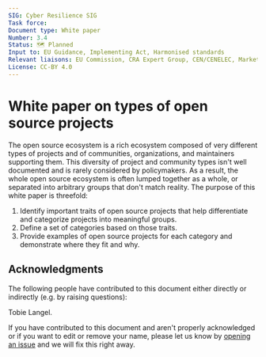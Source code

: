 ```yaml
---
SIG: Cyber Resilience SIG
Task force:
Document type: White paper
Number: 3.4
Status: 🗺️ Planned
Input to: EU Guidance, Implementing Act, Harmonised standards
Relevant liaisons: EU Commission, CRA Expert Group, CEN/CENELEC, Market Surveillance
License: CC-BY 4.0
---
```


# White paper on types of open source projects

The open source ecosystem is a rich ecosystem composed of very different types of projects and of communities, organizations, and maintainers supporting them. This diversity of project and community types isn't well documented and is rarely considered by policymakers. As a result, the whole open source ecosystem is often lumped together as a whole, or separated into arbitrary groups that don't match reality. The purpose of this white paper is threefold:

1. Identify important traits of open source projects that help differentiate and categorize projects into meaningful groups.
2. Define a set of categories based on those traits.
3. Provide examples of open source projects for each category and demonstrate where they fit and why.

## Acknowledgments

The following people have contributed to this document either directly or indirectly (e.g. by raising questions):

Tobie Langel.

If you have contributed to this document and aren't properly acknowledged or if you want to edit or remove your name, please let us know by [opening an issue](https://github.com/orcwg/orcwg/issues/new) and we will fix this right away.

